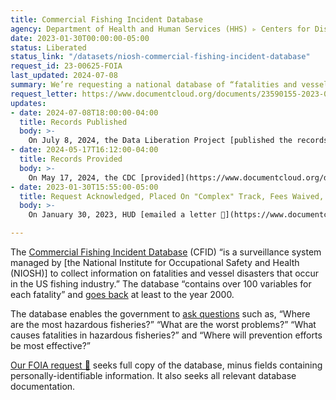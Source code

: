 ```yaml
---
title: Commercial Fishing Incident Database
agency: Department of Health and Human Services (HHS) ▹ Centers for Disease Control and Prevention (CDC) ▹ National Institute for Occupational Safety and Health (NIOSH)
date: 2023-01-30T00:00:00-05:00
status: Liberated
status_link: "/datasets/niosh-commercial-fishing-incident-database"
request_id: 23-00625-FOIA
last_updated: 2024-07-08
summary: We’re requesting a national database of “fatalities and vessel disasters that occur in the US fishing industry.”
request_letter: https://www.documentcloud.org/documents/23590155-2023-01-30-hhscdcniosh-commercial-fishing-incident-database-foia-request-singer-vine
updates:
- date: 2024-07-08T18:00:00-04:00
  title: Records Published
  body: >-
    On July 8, 2024, the Data Liberation Project [published the records received](/datasets/niosh-commercial-fishing-incident-database/).
- date: 2024-05-17T16:12:00-04:00
  title: Records Provided
  body: >-
    On May 17, 2024, the CDC [provided](https://www.documentcloud.org/documents/24795731-2024-05-17-final-response-with-redactions) records in response to this request — three spreadsheets and 80 pages of documentation, which the Data Liberation Project has begun reviewing for publication.
- date: 2023-01-30T15:55:00-05:00
  title: Request Acknowledged, Placed On "Complex" Track, Fees Waived, Estimated Date Of Completion Provided
  body: >-
    On January 30, 2023, HUD [emailed a letter 📄](https://www.documentcloud.org/documents/23590441-2023-01-30-acknowledgement-complex-30-days) acknowledging this request, placing it on the agency's "complex" processing track, agreeing to waive fees, and stating that "[w]e reasonably anticipate that you should receive documents by April 24, 2023."

---
```


The [Commercial Fishing Incident Database](https://web.archive.org/web/20220122120301/https://www.cdc.gov/niosh/topics/fishing/projects.html) (CFID) “is a surveillance system managed by [the National Institute for Occupational Safety and Health (NIOSH)] to collect information on fatalities and vessel disasters that occur in the US fishing industry.” The database “contains over 100 variables for each fatality” and [goes back](https://www.cdc.gov/niosh/topics/surveillance/pdfs/surveillance-briefing-document_8.6.19_508.pdf) at least to the year 2000.

The database enables the government to [ask questions](https://homeport.uscg.mil/Lists/Content/Attachments/938/NIOSH%202010%20high-risk.pdf) such as, “Where are the most hazardous fisheries?” “What are the worst problems?” “What causes fatalities in hazardous fisheries?” and “Where will prevention efforts be most effective?”

[Our FOIA request 📄](https://www.documentcloud.org/documents/23590155-2023-01-30-hhscdcniosh-commercial-fishing-incident-database-foia-request-singer-vine) seeks full copy of the database, minus fields containing personally-identifiable information. It also seeks all relevant database documentation.

